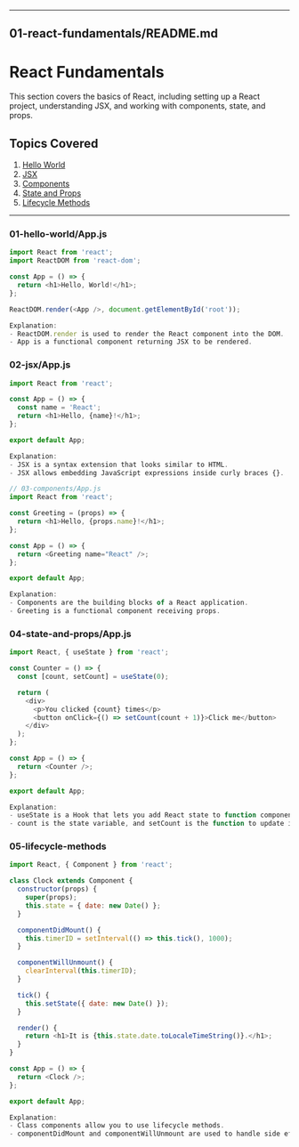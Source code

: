 
---

## 01-react-fundamentals/README.md
# React Fundamentals

This section covers the basics of React, including setting up a React project, understanding JSX, and working with components, state, and props.

## Topics Covered

1. [Hello World](./01-hello-world/App.js)
2. [JSX](./02-jsx/App.js)
3. [Components](./03-components/App.js)
4. [State and Props](./04-state-and-props/App.js)
5. [Lifecycle Methods](./05-lifecycle-methods/App.js)

---
### 01-hello-world/App.js
```js
import React from 'react';
import ReactDOM from 'react-dom';

const App = () => {
  return <h1>Hello, World!</h1>;
};

ReactDOM.render(<App />, document.getElementById('root'));

Explanation:
- ReactDOM.render is used to render the React component into the DOM.
- App is a functional component returning JSX to be rendered.
```
### 02-jsx/App.js
```js
import React from 'react';

const App = () => {
  const name = 'React';
  return <h1>Hello, {name}!</h1>;
};

export default App;

Explanation:
- JSX is a syntax extension that looks similar to HTML.
- JSX allows embedding JavaScript expressions inside curly braces {}.
```
```js
// 03-components/App.js
import React from 'react';

const Greeting = (props) => {
  return <h1>Hello, {props.name}!</h1>;
};

const App = () => {
  return <Greeting name="React" />;
};

export default App;

Explanation:
- Components are the building blocks of a React application.
- Greeting is a functional component receiving props.
```
### 04-state-and-props/App.js
```js
import React, { useState } from 'react';

const Counter = () => {
  const [count, setCount] = useState(0);

  return (
    <div>
      <p>You clicked {count} times</p>
      <button onClick={() => setCount(count + 1)}>Click me</button>
    </div>
  );
};

const App = () => {
  return <Counter />;
};

export default App;

Explanation:
- useState is a Hook that lets you add React state to function components.
- count is the state variable, and setCount is the function to update it.
```
### 05-lifecycle-methods
```js
import React, { Component } from 'react';

class Clock extends Component {
  constructor(props) {
    super(props);
    this.state = { date: new Date() };
  }

  componentDidMount() {
    this.timerID = setInterval(() => this.tick(), 1000);
  }

  componentWillUnmount() {
    clearInterval(this.timerID);
  }

  tick() {
    this.setState({ date: new Date() });
  }

  render() {
    return <h1>It is {this.state.date.toLocaleTimeString()}.</h1>;
  }
}

const App = () => {
  return <Clock />;
};

export default App;

Explanation:
- Class components allow you to use lifecycle methods.
- componentDidMount and componentWillUnmount are used to handle side effects such as setting up and clearing intervals.
```
